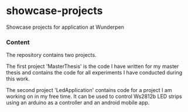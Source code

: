 # showcase-projects
Showcase projects for application at Wunderpen

### Content

The repository contains two projects. 

The first project 'MasterThesis' is the code I have written for my master thesis and contains the code for all experiments I have conducted during this work. 

The second project 'LedApplication' contains code for a project I am working on in my free time. It can be used to control Ws2812b LED strips using an arduino as a controller and an android mobile app. 
